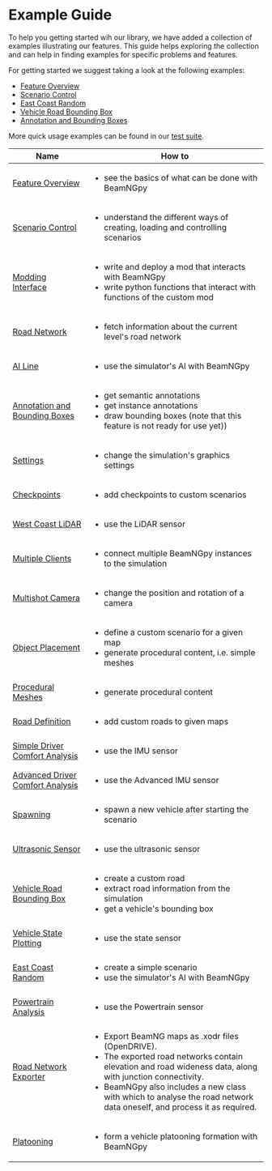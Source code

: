 # Example Guide

To help you getting started wih our library, we have added a collection of examples illustrating our features.
This guide helps exploring the collection and can help in finding examples for specific problems and features.

For getting started we suggest taking a look at the following examples:
* [Feature Overview][21]
* [Scenario Control][25]
* [East Coast Random][20]
* [Vehicle Road Bounding Box][17]
* [Annotation and Bounding Boxes][5]

More quick usage examples can be found in our [test suite][1].

| Name     | How to           |
| ------------- |-------------|
|[Feature Overview][21]|<ul><li>see the basics of what can be done with BeamNGpy</li></ul>|
|[Scenario Control][25]|<ul><li>understand the different ways of creating, loading and controlling scenarios</li></ul>|
|[Modding Interface][2]|<ul><li>write and deploy a mod that interacts with BeamNGpy</li><li>write python functions that interact with functions of the custom mod</li></ul>|
|[Road Network][3]|<ul><li>fetch information about the current level's road network</li></ul>|
|[AI Line][4]|<ul><li>use the simulator's AI with BeamNGpy</li></ul>|
|[Annotation and Bounding Boxes][5]|<ul><li>get semantic annotations</li><li>get instance annotations</li><li>draw bounding boxes (note that this feature is not ready for use yet))</li></ul>|
|[Settings][6]|<ul><li>change the simulation's graphics settings</li></ul>|
|[Checkpoints][7]|<ul><li>add checkpoints to custom scenarios</li></ul>|
|[West Coast LiDAR][8]|<ul><li>use the LiDAR sensor</li></ul>|
|[Multiple Clients][9]|<ul><li>connect multiple BeamNGpy instances to the simulation</li></ul>|
|[Multishot Camera][10]|<ul><li>change the position and rotation of a camera</li></ul>|
|[Object Placement][11]|<ul><li>define a custom scenario for a given map</li><li>generate procedural content, i.e. simple meshes</li></ul>|
|[Procedural Meshes][12]|<ul><li>generate procedural content</li></ul>|
|[Road Definition][13]|<ul><li>add custom roads to given maps</li></ul>|
|[Simple Driver Comfort Analysis][14]|<ul><li>use the IMU sensor</li></ul>|
|[Advanced Driver Comfort Analysis][22]|<ul><li> use the Advanced IMU sensor</li></ul>|
|[Spawning][15]|<ul><li>spawn a new vehicle after starting the scenario</li></ul>|
|[Ultrasonic Sensor][16]|<ul><li>use the ultrasonic sensor</li></ul>|
|[Vehicle Road Bounding Box][17]|<ul><li>create a custom road</li><li>extract road information from the simulation</li><li>get a vehicle's bounding box</li></ul>|
|[Vehicle State Plotting][18]|<ul><li>use the state sensor</li></ul>|
|[East Coast Random][20]|<ul><li>create a simple scenario</li><li>use the simulator's AI with BeamNGpy</li></ul>|
|[Powertrain Analysis][23]|<ul><li>use the Powertrain sensor</li></ul>|
|[Road Network Exporter][24]|<ul><li>Export BeamNG maps as .xodr files (OpenDRIVE).</li><li>The exported road networks contain elevation and road wideness data, along with junction connectivity.</li><li>BeamNGpy also includes a new class with which to analyse the road network data oneself, and process it as required.</li></ul>|
|[Platooning][26]|<ul><li>form a vehicle platooning formation with BeamNGpy</li></ul>|

[1]: https://github.com/BeamNG/BeamNGpy/tree/master/tests
[2]: https://github.com/BeamNG/BeamNGpy/tree/master/examples/modInterface
[3]: https://github.com/BeamNG/BeamNGpy/blob/master/examples/access_road_network.ipynb
[4]: https://github.com/BeamNG/BeamNGpy/blob/master/examples/ai_line.py
[5]: https://github.com/BeamNG/BeamNGpy/blob/master/examples/annotation_bounding_boxes.ipynb
[6]: https://github.com/BeamNG/BeamNGpy/blob/master/examples/change_settings.py
[7]: https://github.com/BeamNG/BeamNGpy/blob/master/examples/checkpoints.py
[8]: https://github.com/BeamNG/BeamNGpy/blob/master/examples/west_coast_lidar.py
[9]: https://github.com/BeamNG/BeamNGpy/blob/master/examples/multi_client.ipynb
[10]: https://github.com/BeamNG/BeamNGpy/blob/master/examples/multishot_camera.ipynb
[11]: https://github.com/BeamNG/BeamNGpy/blob/master/examples/object_placement.ipynb
[12]: https://github.com/BeamNG/BeamNGpy/blob/master/examples/procedural_meshes.py
[13]: https://github.com/BeamNG/BeamNGpy/blob/master/examples/road_definition.py
[14]: https://github.com/BeamNG/BeamNGpy/blob/master/examples/simple_driver_comfort_analysis.ipynb
[15]: https://github.com/BeamNG/BeamNGpy/blob/master/examples/spawning.ipynb
[16]: https://github.com/BeamNG/BeamNGpy/blob/master/examples/ultrasonic_demo.py
[17]: https://github.com/BeamNG/BeamNGpy/blob/master/examples/vehicle_road_bounding_box.ipynb
[18]: https://github.com/BeamNG/BeamNGpy/blob/master/examples/vehicle_state_plotting.ipynb
[20]: https://github.com/BeamNG/BeamNGpy/blob/master/examples/east_coast_random.py
[21]: https://github.com/BeamNG/BeamNGpy/blob/master/examples/feature_overview.ipynb
[22]: https://github.com/BeamNG/BeamNGpy/blob/master/examples/advanced_comfort_analysis.ipynb
[23]: https://github.com/BeamNG/BeamNGpy/blob/master/examples/powertrain_data.ipynb
[24]: https://github.com/BeamNG/BeamNGpy/blob/master/examples/road_network_exporter.py
[25]: https://github.com/BeamNG/BeamNGpy/blob/master/examples/scenario_control.ipynb
[26]: https://github.com/BeamNG/BeamNGpy/blob/master/examples/platooning.py
